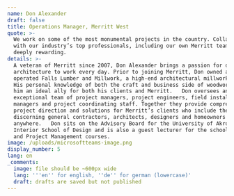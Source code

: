 ```yaml
---
name: Don Alexander
draft: false
title: Operations Manager, Merritt West
quote: >-
  We work on some of the most monumental projects in the country. Collaborating
  with our industry’s top professionals, including our own Merritt team, is
  deeply rewarding.
details: >-
  A veteran of Merritt since 2007, Don Alexander brings a passion for design and
  architecture to work every day. Prior to joining Merritt, Don owned and
  operated Falls Lumber and Millwork, a high-end architectural millwork firm.
  His personal knowledge of both the craft and business side of woodworking make
  him an ideal ally for both his clients and Merritt.   Don oversees an
  exceptional team of project managers, project engineers, field installation
  managers and project coordinating staff. Together they provide comprehensive
  project direction and solutions for Merritt’s clients who include the most
  discerning general contractors, architects, designers and homeowners
  anywhere.   Don sits on the Advisory Board for the University of Akron’s
  Interior School of Design and is also a guest lecturer for the school’s Design
  and Project Management courses.  
image: /uploads/microsoftteams-image.png
display_number: 5
lang: en
_comments:
  image: file should be ~600px wide
  lang: '''en'' for english, ''de'' for german (lowercase)'
  draft: drafts are saved but not published
---
```

